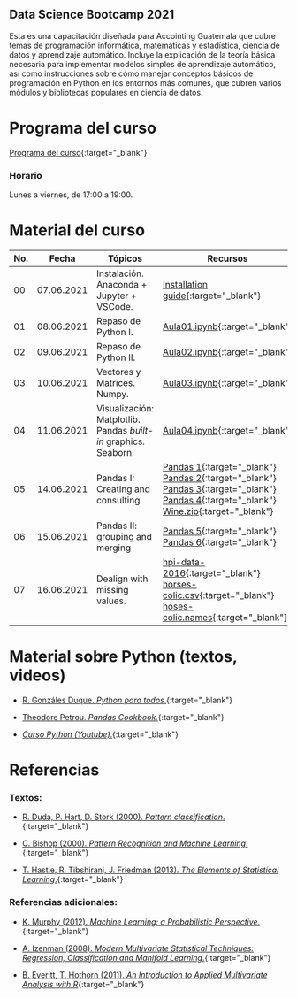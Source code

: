 ## Data Science Bootcamp 2021

Esta es una capacitación diseñada para Accointing Guatemala que cubre temas de programación informática, matemáticas y estadística, ciencia de datos y aprendizaje automático. Incluye la explicación de la teoría básica necesaria para implementar modelos simples de aprendizaje automático, así como instrucciones sobre cómo manejar conceptos básicos de programación en Python en los entornos más comunes, que cubren varios módulos y bibliotecas populares en ciencia de datos.


# Programa del curso
<div id='id-programa'/>

[Programa del curso](programa/bootcamp-program.pdf){:target="_blank"}

### Horario
<div id='id-horario'/>

Lunes a viernes, de 17:00 a 19:00.

# Material del curso
<div id='id-material'/>

  **No.**  | **Fecha**    | **Tópicos**                                                         | **Recursos**
  -------- | ------------ | ------------------------------------------------------------------- |  -------------------------------------
  00       | 07.06.2021   | Instalación. Anaconda + Jupyter + VSCode. <br/>                     | [Installation guide](guides/bootcamp-installation-guide.pdf){:target="_blank"}
  01       | 08.06.2021   | Repaso de Python I. <br/>                                           | [Aula01.ipynb](code/Aula01.ipynb){:target="_blank"}
  02       | 09.06.2021   | Repaso de Python II. <br/>                                          | [Aula02.ipynb](code/Aula02.ipynb){:target="_blank"}
  03       | 10.06.2021   | Vectores y Matrices. Numpy. <br/>                                   | [Aula03.ipynb](code/Aula03.ipynb){:target="_blank"}
  04       | 11.06.2021   | Visualización: Matplotlib. Pandas *built-in* graphics. Seaborn.     | [Aula04.ipynb](code/Aula04.ipynb){:target="_blank"}
  05       | 14.06.2021   | Pandas I: Creating and consulting <br/>                             | [Pandas 1](code/Pandas_1_Creating_Reading_Writing.ipynb){:target="_blank"} [Pandas 2](code/Pandas_2_Indexing_Selecting_Assigning.ipynb){:target="_blank"} [Pandas 3](code/Pandas_3_Summary_Functions_Maps.ipynb){:target="_blank"} [Pandas 4](code/Pandas_4_Grouping_Sorting.ipynb){:target="_blank"} [Wine.zip](code/wine.zip){:target="_blank"}
  06       | 15.06.2021   | Pandas II: grouping and merging <br/>                               | [Pandas 5](code/Pandas_5_Renaming_Combining.ipynb){:target="_blank"} [Pandas 6](code/Pandas_6_DataTypes_Missing_Values.ipynb){:target="_blank"}
  07       | 16.06.2021   | Dealign with missing values.                                        | [hpi-data-2016](code/hpi-data-2016.csv){:target="_blank"} [horses-colic.csv](code/horses-colic.csv){:target="_blank"} [hoses-colic.names](code/horses-colic.names.txt){:target="_blank"}
  
  
# Material sobre Python (textos, videos)
<div id='id-python'/>

* [R. Gonzáles Duque. *Python para todos*.](lecturas/Python_para_todos.pdf){:target="_blank"}

* [Theodore Petrou. *Pandas Cookbook*.](lecturas/Pandas_Cookbook.pdf){:target="_blank"}

* [*Curso Python (Youtube)*.](https://www.youtube.com/watch?v=G2FCfQj-9ig&list=PLU8oAlHdN5BlvPxziopYZRd55pdqFwkeS){:target="_blank"}


# Referencias
<div id='id-ref'/>

### Textos:

* [R. Duda, P. Hart, D. Stork (2000). *Pattern classification*.](http://library.lol/main/5858DCFE63D714C5C42F433D5F821631){:target="_blank"}

* [C. Bishop (2000). *Pattern Recognition and Machine Learning*.](http://library.lol/main/B616EF565E2D48AE23EE2E19D7B0ADD2){:target="_blank"}

* [T. Hastie, R. Tibshirani, J. Friedman (2013). *The Elements of Statistical Learning*.](http://library.lol/main/5F88A9F135B7AB31FBCF1729412560DC){:target="_blank"}


### Referencias adicionales:

* [K. Murphy (2012). *Machine Learning: a Probabilistic Perspective*.](http://library.lol/main/8ECFEEB2E1F9A19C770FBA1FF85FA566){:target="_blank"}

* [A. Izenman (2008). *Modern Multivariate Statistical Techniques: Regression, Classification and Manifold Learning*.](http://library.lol/main/B5E1DA4CD9133B468CA730402BBC7117){:target="_blank"}

* [B. Everitt, T. Hothorn (2011). *An Introduction to Applied Multivariate Analysis with R*](http://library.lol/main/83BD38DABC018FE79C6AEEF726BF20D7){:target="_blank"}
